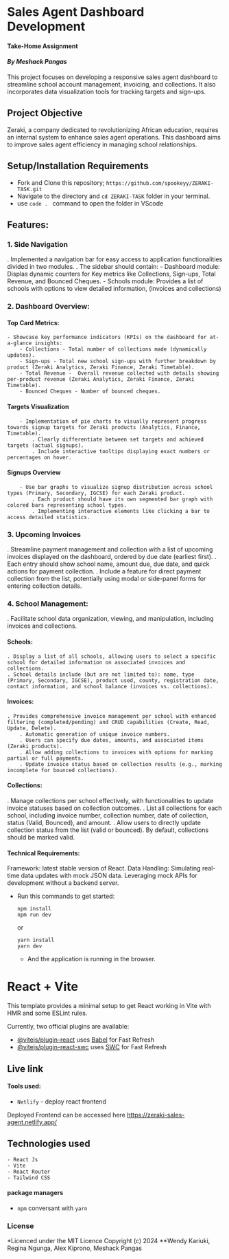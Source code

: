 # Sales Agent Dashboard Development
#### Take-Home Assignment
#### *By Meshack Pangas*
This project focuses on developing a responsive sales agent dashboard to streamline school account management, invoicing, and collections. It also incorporates data visualization tools for tracking targets and sign-ups.

## Project Objective
Zeraki, a company dedicated to revolutionizing African education, requires an internal system to enhance sales agent operations. This dashboard aims to improve sales agent efficiency in managing school relationships.

## Setup/Installation Requirements
- Fork and Clone this repository; `https://github.com/spookeyy/ZERAKI-TASK.git`
- Navigate to the directory and `cd ZERAKI-TASK` folder in your terminal.
- use `code . ` command to open the folder in VScode

## Features:
### 1. Side Navigation
. Implemented a navigation bar for easy access to application functionalities divided in two modules.
. The sidebar should contain:
    - Dashboard module: Displas dynamic counters for Key metrics like Collections, Sign-ups, Total Revenue, and Bounced Cheques.
    - Schools module: Provides a list of schools with options to view detailed information, (invoices and collections)
### 2. Dashboard Overview:
#### Top Card Metrics: 
    - Showcase key performance indicators (KPIs) on the dashboard for at-a-glance insights:
        - Collections - Total number of collections made (dynamically updates).
        - Sign-ups - Total new school sign-ups with further breakdown by product (Zeraki Analytics, Zeraki Finance, Zeraki Timetable).
        - Total Revenue -  Overall revenue collected with details showing per-product revenue (Zeraki Analytics, Zeraki Finance, Zeraki Timetable).
        - Bounced Cheques - Number of bounced cheques.
#### Targets Visualization
        - Implementation of pie charts to visually represent progress towards signup targets for Zeraki products (Analytics, Finance, Timetable).
            . Clearly differentiate between set targets and achieved targets (actual signups).
            . Include interactive tooltips displaying exact numbers or percentages on hover.

#### Signups Overview
        - Use bar graphs to visualize signup distribution across school types (Primary, Secondary, IGCSE) for each Zeraki product.
            . Each product should have its own segmented bar graph with colored bars representing school types.
            . Implementing interactive elements like clicking a bar to access detailed statistics.
### 3. Upcoming Invoices
. Streamline payment management and collection with a list of upcoming invoices displayed on the dashboard, ordered by due date (earliest first).
    . Each entry should show school name, amount due, due date, and quick actions for payment collection.
    . Include a feature for direct payment collection from the list, potentially using modal or side-panel forms for entering collection details.
### 4. School Management:

. Facilitate school data organization, viewing, and manipulation, including invoices and collections.

#### Schools:

    . Display a list of all schools, allowing users to select a specific school for detailed information on associated invoices and collections.
    . School details include (but are not limited to): name, type (Primary, Secondary, IGCSE), product used, county, registration date, contact information, and school balance (invoices vs. collections).
#### Invoices:

    . Provides comprehensive invoice management per school with enhanced filtering (completed/pending) and CRUD capabilities (Create, Read, Update, Delete).
        . Automatic generation of unique invoice numbers.
        . Users can specify due dates, amounts, and associated items (Zeraki products).
        . Allow adding collections to invoices with options for marking partial or full payments.
        . Update invoice status based on collection results (e.g., marking incomplete for bounced collections).
#### Collections:

. Manage collections per school effectively, with functionalities to update invoice statuses based on collection outcomes.
    . List all collections for each school, including invoice number, collection number, date of collection, status (Valid, Bounced), and amount.
    . Allow users to directly update collection status from the list (valid or bounced). By default, collections should be marked valid.



#### Technical Requirements:

Framework: latest stable version of React.
Data Handling: Simulating real-time data updates with mock JSON data. Leveraging mock APIs for development without a backend server.


- Run this commands to get started:
  ```
  npm install
  npm run dev
  ```
  or
  ```
  yarn install
  yarn dev
  ```
  - And the application is running in the browser.
# React + Vite
This template provides a minimal setup to get React working in Vite with HMR and some ESLint rules.

Currently, two official plugins are available:

- [@vitejs/plugin-react](https://github.com/vitejs/vite-plugin-react/blob/main/packages/plugin-react/README.md) uses [Babel](https://babeljs.io/) for Fast Refresh
- [@vitejs/plugin-react-swc](https://github.com/vitejs/vite-plugin-react-swc) uses [SWC](https://swc.rs/) for Fast Refresh


## Live link
#### Tools used: 
- `Netlify` - deploy react frontend
<!-- - `Render` - deploy backend (mock server) -->
  
Deployed Frontend can be accessed here https://zeraki-sales-agent.netlify.app/



## Technologies used
    - React Js
    - Vite
    - React Router
    - Tailwind CSS
#### package managers
- ```npm``` conversant with ```yarn```
    
### License
*Licenced under the MIT Licence
Copyright (c) 2024 **Wendy Kariuki, Regina Ngunga, Alex Kiprono, Meshack Pangas
